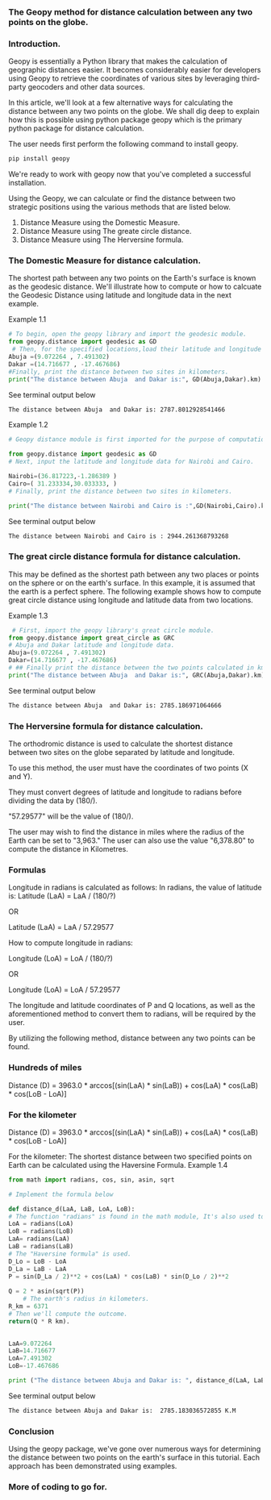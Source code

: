 ### The Geopy method for distance calculation between any two points on the globe.
### Introduction.
Geopy is essentially a Python library that makes the calculation of geographic distances easier. It becomes considerably easier for developers using Geopy to retrieve the coordinates of various sites by leveraging third-party geocoders and other data sources.

In this article, we'll look at a few alternative ways for calculating the distance between any two points on the globe. We shall dig deep to explain how this is possible using python package geopy which is the primary python package for distance calculation.

The user needs first perform the following command to install geopy.
```Python
pip install geopy
```
We're ready to work with geopy now that you've completed a successful installation.

Using the Geopy, we can calculate or find the distance between two strategic positions using the various methods that are listed below.
1. Distance Measure using the Domestic Measure.
2. Distance Measure using The greate circle distance.
3. Distance Measure using The Herversine formula.
### The Domestic Measure for distance calculation.
The shortest path between any two points on the Earth's surface is known as the geodesic distance. We'll illustrate how to compute or how to calcuate the Geodesic Distance using latitude and longitude data in the next example.

Example 1.1
```python
# To begin, open the geopy library and import the geodesic module. 
from geopy.distance import geodesic as GD
 # Then, for the specified locations,load their latitude and longitude data.
Abuja =(9.072264 , 7.491302)
Dakar =(14.716677 , -17.467686)
#Finally, print the distance between two sites in kilometers.
print("The distance between Abuja  and Dakar is:", GD(Abuja,Dakar).km)

```
See terminal output below
```bash
The distance between Abuja  and Dakar is: 2787.8012928541466
```
Example 1.2
```python
# Geopy distance module is first imported for the purpose of computations.

from geopy.distance import geodesic as GD
# Next, input the latitude and longitude data for Nairobi and Cairo.  

Nairobi=(36.817223,-1.286389 )
Cairo=( 31.233334,30.033333, )
# Finally, print the distance between two sites in kilometers. 

print("The distance between Nairobi and Cairo is :",GD(Nairobi,Cairo).km)
```
See terminal output below
```bash
The distance between Nairobi and Cairo is : 2944.261368793268
```

### The great circle distance formula for distance calculation.
This may be defined as the shortest path between any two places or points on the sphere or on the earth's surface. In this example, it is assumed that the earth is a perfect sphere. The following example shows how to compute great circle distance using longitude and latitude data from two locations.

Example 1.3
```python
 # First, import the geopy library's great circle module.
from geopy.distance import great_circle as GRC
# Abuja and Dakar latitude and longitude data.
Abuja=(9.072264 , 7.491302)
Dakar=(14.716677 , -17.467686)
# ## Finally print the distance between the two points calculated in km
print("The distance between Abuja  and Dakar is:", GRC(Abuja,Dakar).km) 
```
See terminal output below
```bash
The distance between Abuja  and Dakar is: 2785.186971064666
```
### The Herversine formula for distance calculation.
The orthodromic distance is used to calculate the shortest distance between two sites on the globe separated by latitude and longitude.

To use this method, the user must have the coordinates of two points (X and Y).

They must convert degrees of latitude and longitude to radians before dividing the data by (180/).

"57.29577" will be the value of (180/). 

The user may wish to find the distance in miles where the radius of the Earth can be set to "3,963." The user can also use the value "6,378.80" to compute the distance in Kilometres.
### Formulas
Longitude in radians is calculated as follows:
In radians, the value of latitude is:
 Latitude (LaA) = LaA / (180/?)

  OR
  
Latitude (LaA) = LaA / 57.29577

How to compute longitude in radians:

Longitude (LoA) = LoA / (180/?)

 OR

Longitude (LoA) = LoA / 57.29577 

The longitude and latitude coordinates of P and Q locations, as well as the aforementioned method to convert them to radians, will be required by the user.

By utilizing the following method, distance between any two points can be found.
### Hundreds of miles

Distance (D) = 3963.0 * arccos[(sin(LaA) * sin(LaB)) + cos(LaA) * cos(LaB) * cos(LoB - LoA)]  

### For the kilometer

Distance (D) = 3963.0 * arccos[(sin(LaA) * sin(LaB)) + cos(LaA) * cos(LaB) * cos(LoB - LoA)]  

For the kilometer: The shortest distance between two specified points on Earth can be calculated using the Haversine Formula.
Example 1.4
```python
from math import radians, cos, sin, asin, sqrt

# Implement the formula below

def distance_d(LaA, LaB, LoA, LoB):
# The function "radians" is found in the math module, It's also used to convert radians to degrees.  
LoA = radians(LoA)  
LoB = radians(LoB)  
LaA= radians(LaA)  
LaB = radians(LaB) 
# The "Haversine formula" is used.
D_Lo = LoB - LoA 
D_La = LaB - LaA 
P = sin(D_La / 2)**2 + cos(LaA) * cos(LaB) * sin(D_Lo / 2)**2  
   
Q = 2 * asin(sqrt(P))   
    # The earth's radius in kilometers.
R_km = 6371  
# Then we'll compute the outcome.
return(Q * R km).
 

LaA=9.072264
LaB=14.716677
LoA=7.491302
LoB=-17.467686

print ("The distance between Abuja and Dakar is: ", distance_d(LaA, LaB, LoA, LoB), "K.M")  
```
See terminal output below
```bash
The distance between Abuja and Dakar is:  2785.183036572855 K.M
```
### Conclusion
Using the geopy package, we've gone over numerous ways for determining the distance between two points on the earth's surface in this tutorial. Each approach has been demonstrated using examples.
### More of coding to go for. 



    
